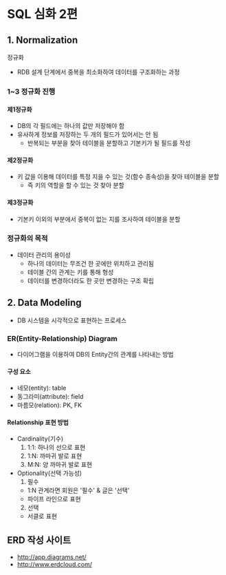 # SQL 심화 2편
## 1. Normalization
정규화
- RDB 설계 단계에서 중복을 최소화하여 데이터를 구조화하는 과정

### 1~3 정규화 진행
#### 제1정규화
- DB의 각 필드에는 하나의 값만 저장해야 함
- 유사하게 정보를 저장하는 두 개의 필드가 있어서는 안 됨
  - 반복되는 부분을 찾아 테이블을 분할하고 기본키가 될 필드를 작성

#### 제2정규화
- 키 값을 이용해 데이터를 특정 지을 수 있는 것(함수 종속성)을 찾아 테이블을 분할
  - 즉 키의 역할을 할 수 있는 것 찾아 분할

#### 제3정규화
- 기본키 이외의 부분에서 중복이 없는 지를 조사하여 테이블을 분할

### 정규화의 목적
- 데이터 관리의 용이성
  - 하나의 데이터는 무조건 한 곳에만 위치하고 관리됨
  - 테이블 간의 관계는 키를 통해 형성
  - 데이터를 변경하더라도 한 곳만 변경하는 구조 확립

## 2. Data Modeling
- DB 시스템을 시각적으로 표현하는 프로세스

### ER(Entity-Relationship) Diagram
- 다이어그램을 이용하여 DB의 Entity간의 관계를 나타내는 방법
#### 구성 요소
- 네모(entity): table
- 동그라미(attribute): field
- 마름모(relation): PK, FK

#### Relationship 표현 방법
- Cardinality(기수)
  1. 1:1: 하나의 선으로 표현
  2. 1:N: 까마귀 발로 표현
  3. M:N: 양 까마귀 발로 표현
- Optionality(선택 가능성)
  1. 필수
    - 1:N 관계라면 회원은 '필수' & 글은 '선택'
    - 파이프 라인으로 표현
  2. 선택
    - 서클로 표현

## ERD 작성 사이트
- <http://app.diagrams.net/>
- <http://www.erdcloud.com/>